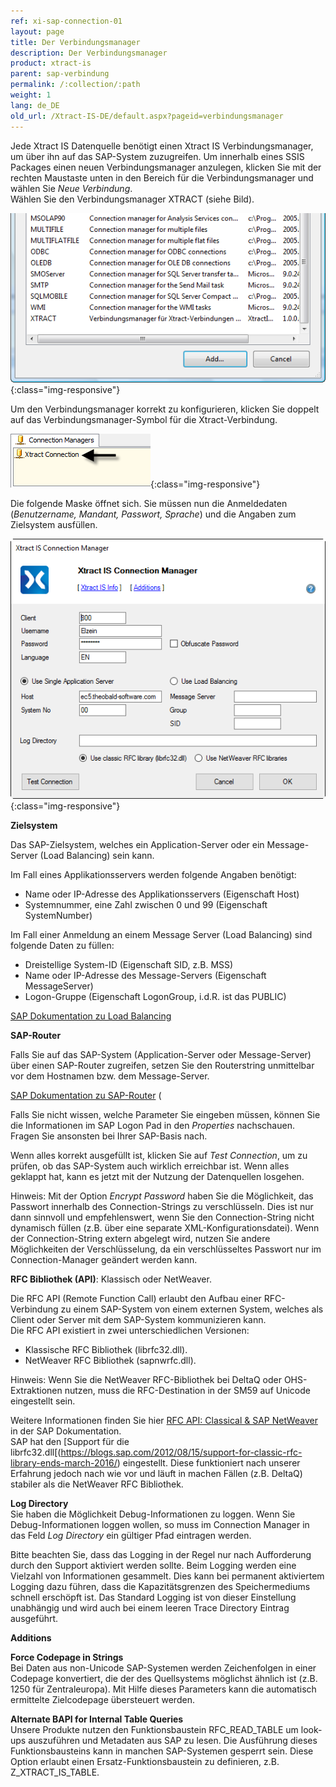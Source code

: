 ```yaml
---
ref: xi-sap-connection-01
layout: page
title: Der Verbindungsmanager
description: Der Verbindungsmanager
product: xtract-is
parent: sap-verbindung
permalink: /:collection/:path
weight: 1
lang: de_DE
old_url: /Xtract-IS-DE/default.aspx?pageid=verbindungsmanager
---
```


Jede Xtract IS Datenquelle benötigt einen Xtract IS Verbindungsmanager, um über ihn auf das SAP-System zuzugreifen. Um innerhalb eines SSIS Packages einen neuen Verbindungsmanager anzulegen, klicken Sie mit der rechten Maustaste unten in den Bereich für die Verbindungsmanager und wählen Sie *Neue Verbindung*. <br>
Wählen Sie den Verbindungsmanager XTRACT (siehe Bild).

![Connection-Manager-01](/img/content/Connection-Manager-01.png){:class="img-responsive"}

Um den Verbindungsmanager korrekt zu konfigurieren, klicken Sie doppelt auf das Verbindungsmanager-Symbol für die Xtract-Verbindung.

![Connection-Manager-02](/img/content/Connection-Manager-02.png){:class="img-responsive"}

Die folgende Maske öffnet sich. Sie müssen nun die Anmeldedaten (*Benutzername, Mandant, Passwort, Sprache*) und die Angaben zum Zielsystem ausfüllen. 

![Connection-Manager](/img/content/Connection-Manager.png){:class="img-responsive"}

**Zielsystem**

Das SAP-Zielsystem, welches ein Application-Server oder ein Message-Server (Load Balancing) sein kann.

Im Fall eines Applikationsservers werden folgende Angaben benötigt: 

- Name oder IP-Adresse des Applikationsservers (Eigenschaft Host) 
- Systemnummer, eine Zahl zwischen 0 und 99 (Eigenschaft SystemNumber)

Im Fall einer Anmeldung an einem Message Server (Load Balancing) sind folgende Daten zu füllen: 

- Dreistellige System-ID (Eigenschaft SID, z.B. MSS) 
- Name oder IP-Adresse des Message-Servers (Eigenschaft MessageServer) 
- Logon-Gruppe (Eigenschaft LogonGroup, i.d.R. ist das PUBLIC)

[SAP Dokumentation zu Load Balancing](https://help.sap.com/saphelp_dm40/helpdata/de/22/04295c488911d189490000e829fbbd/content.htm?no_cache=true)
<br>

**SAP-Router**

Falls Sie auf das SAP-System (Application-Server oder Message-Server) über einen SAP-Router zugreifen, setzen Sie den Routerstring unmittelbar vor dem Hostnamen bzw. dem Message-Server. 

[SAP Dokumentation zu SAP-Router](https://help.sap.com/saphelp_nw70/helpdata/de/4f/992df1446d11d189700000e8322d00/content.htm?no_cache=true) (<br>

Falls Sie nicht wissen, welche Parameter Sie eingeben müssen, können Sie die Informationen im SAP Logon Pad in den *Properties* nachschauen.
Fragen Sie ansonsten bei Ihrer SAP-Basis nach. 

Wenn alles korrekt ausgefüllt ist, klicken Sie auf *Test Connection*, um zu prüfen, ob das SAP-System auch wirklich erreichbar ist. Wenn alles geklappt hat, kann es jetzt mit der Nutzung der Datenquellen losgehen.

Hinweis: Mit der Option *Encrypt Password* haben Sie die Möglichkeit, das Passwort innerhalb des Connection-Strings zu verschlüsseln. Dies ist nur dann sinnvoll und empfehlenswert, wenn Sie den Connection-String nicht dynamisch füllen (z.B. über eine separate XML-Konfigurationsdatei). Wenn der Connection-String extern abgelegt wird, nutzen Sie andere Möglichkeiten der Verschlüsselung, da ein verschlüsseltes Passwort nur im Connection-Manager geändert werden kann.

**RFC Bibliothek (API)**: Klassisch oder NetWeaver. <br>

Die RFC API (Remote Function Call) erlaubt den Aufbau einer RFC-Verbindung zu einem SAP-System von einem externen System, welches als Client oder Server mit dem SAP-System kommunizieren kann. <br>
Die RFC API existiert in zwei unterschiedlichen Versionen: 
- Klassische RFC Bibliothek (librfc32.dll).
- NetWeaver RFC Bibliothek (sapnwrfc.dll). 

Hinweis: Wenn Sie die NetWeaver RFC-Bibliothek bei DeltaQ oder OHS-Extraktionen nutzen, muss die RFC-Destination in der SM59 auf Unicode eingestellt sein.

Weitere Informationen finden Sie hier [RFC API: Classical & SAP NetWeaver](https://help.sap.com/doc/saphelp_nw73ehp1/7.31.19/en-US/48/a994a77e28674be10000000a421937/frameset.htm) in der SAP Dokumentation. 
<br>
SAP hat den [Support für die librfc32.dll[(https://blogs.sap.com/2012/08/15/support-for-classic-rfc-library-ends-march-2016/) eingestellt. Diese funktioniert nach unserer Erfahrung jedoch nach wie vor und läuft in machen Fällen (z.B. DeltaQ) stabiler als die NetWeaver RFC Bibliothek.

**Log Directory**<br>
Sie haben die Möglichkeit Debug-Informationen zu loggen. Wenn Sie Debug-Informationen loggen wollen, so muss im Connection Manager in das Feld *Log Directory* ein gültiger Pfad eintragen werden. 

Bitte beachten Sie, dass das Logging in der Regel nur nach Aufforderung durch den Support aktiviert werden sollte. Beim Logging werden eine Vielzahl von Informationen gesammelt. Dies kann bei permanent aktiviertem Logging dazu führen, dass die Kapazitätsgrenzen des Speichermediums schnell erschöpft ist. Das Standard Logging ist von dieser Einstellung unabhängig und wird auch bei einem leeren Trace Directory Eintrag ausgeführt.

**Additions**

**Force Codepage in Strings** <br>
Bei Daten aus non-Unicode SAP-Systemen werden Zeichenfolgen in einer Codepage konvertiert, die der des Quellsystems möglichst ähnlich ist (z.B. 1250 für Zentraleuropa). Mit Hilfe dieses Parameters kann die automatisch ermittelte Zielcodepage übersteuert werden.

**Alternate BAPI for Internal Table Queries**<br>
Unsere Produkte nutzen den Funktionsbaustein RFC_READ_TABLE um look-ups auszuführen und Metadaten aus SAP zu lesen. Die Ausführung dieses Funktionsbausteins kann in manchen SAP-Systemen gesperrt sein. Diese Option erlaubt einen Ersatz-Funktionsbaustein zu definieren, z.B. Z_XTRACT_IS_TABLE. 